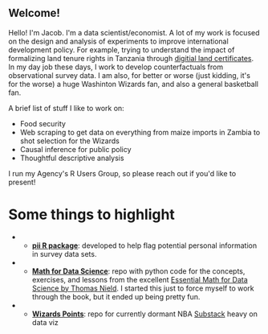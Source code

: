 ## Welcome!

Hello! I'm Jacob. I'm a data scientist/economist. A lot of my work is focused on the design and analysis of experiments to improve international development policy. For example, trying to understand the impact of formalizing land tenure rights in Tanzania through [digitial land certificates](https://www.land-links.org/wp-content/uploads/2021/03/LTA-IE-Endline-Report-FINAL-2-18-21_508.pdf). In my day job these days, I work to develop counterfactuals from observational survey data. I am also, for better or worse (just kidding, it's for the worse) a huge Washinton Wizards fan, and also a general basketball fan. 

A brief list of stuff I like to work on:

- Food security
- Web scraping to get data on everything from maize imports in Zambia to shot selection for the Wizards
- Causal inference for public policy
- Thoughtful descriptive analysis

I run my Agency's R Users Group, so please reach out if you'd like to present!


# Some things to highlight 

- - **[pii R package](https://github.com/jacobpstein/pii)**: developed to help flag potential personal information in survey data sets.
- - **[Math for Data Science](https://github.com/jacobpstein/math_for_ds)**: repo with python code for the concepts, exercises, and lessons from the excellent [Essential Math for Data Science by Thomas Nield](https://www.oreilly.com/library/view/essential-math-for/9781098102920/). I started this just to force myself to work through the book, but it ended up being pretty fun.
- - **[Wizards Points](https://github.com/jacobpstein/Wizards-Points)**: repo for currently dormant NBA [Substack](https://wizardspoints.substack.com) heavy on data viz
